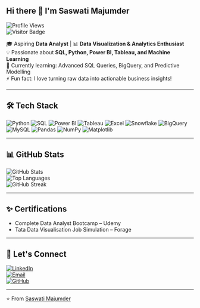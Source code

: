 ## Hi there 👋 I'm Saswati Majumder
  

![Profile Views](https://komarev.com/ghpvc/?username=saswati1917&label=Profile%20Views&color=0e75b6&style=flat)  
![Visitor Badge](https://visitor-badge.laobi.icu/badge?page_id=saswati1917.saswati1917)  

🎓 Aspiring **Data Analyst** | 📊 **Data Visualization & Analytics Enthusiast**  
💡 Passionate about **SQL, Python, Power BI, Tableau, and Machine Learning**  
🌱 Currently learning: Advanced SQL Queries, BigQuery, and Predictive Modelling  
⚡ Fun fact: I love turning raw data into actionable business insights!  

---

## 🛠️ Tech Stack

![Python](https://img.shields.io/badge/Python-3776AB?style=for-the-badge&logo=python&logoColor=white)
![SQL](https://img.shields.io/badge/SQL-003B57?style=for-the-badge&logo=postgresql&logoColor=white)
![Power BI](https://img.shields.io/badge/Power%20BI-F2C811?style=for-the-badge&logo=powerbi&logoColor=black)
![Tableau](https://img.shields.io/badge/Tableau-E97627?style=for-the-badge&logo=tableau&logoColor=white)
![Excel](https://img.shields.io/badge/Excel-217346?style=for-the-badge&logo=microsoft-excel&logoColor=white)
![Snowflake](https://img.shields.io/badge/Snowflake-29B5E8?style=for-the-badge&logo=snowflake&logoColor=white)
![BigQuery](https://img.shields.io/badge/BigQuery-4285F4?style=for-the-badge&logo=google-cloud&logoColor=white)
![MySQL](https://img.shields.io/badge/MySQL-4479A1?style=for-the-badge&logo=mysql&logoColor=white)
![Pandas](https://img.shields.io/badge/Pandas-150458?style=for-the-badge&logo=pandas&logoColor=white)
![NumPy](https://img.shields.io/badge/Numpy-013243?style=for-the-badge&logo=numpy&logoColor=white)
![Matplotlib](https://img.shields.io/badge/Matplotlib-11557C?style=for-the-badge&logo=plotly&logoColor=white)

---

## 📊 GitHub Stats

![GitHub Stats](https://github-readme-stats.vercel.app/api?username=saswati1917&show_icons=true&theme=radical)  
![Top Languages](https://github-readme-stats.vercel.app/api/top-langs/?username=saswati1917&layout=compact&theme=radical)  
![GitHub Streak](https://github-readme-streak-stats.herokuapp.com/?user=saswati1917&theme=radical)  

---


## ✨ Certifications
- Complete Data Analyst Bootcamp – Udemy  
- Tata Data Visualisation Job Simulation – Forage  

---

## 🤝 Let's Connect  

[![LinkedIn](https://img.shields.io/badge/LinkedIn-0077B5?style=for-the-badge&logo=linkedin&logoColor=white)](https://linkedin.com/in/saswati-majumder-361a75255)  
[![Email](https://img.shields.io/badge/Email-D14836?style=for-the-badge&logo=gmail&logoColor=white)](mailto:smajumderwork@gmail.com)  
[![GitHub](https://img.shields.io/badge/GitHub-100000?style=for-the-badge&logo=github&logoColor=white)](https://github.com/saswati1917)  

---

⭐️ From [Saswati Majumder](https://github.com/saswati1917)


<!--
**Saswati1917/saswati1917** is a ✨ _special_ ✨ repository because its `README.md` (this file) appears on your GitHub profile.

Here are some ideas to get you started:

- 🔭 I’m currently working on ...
- 🌱 I’m currently learning ...
- 👯 I’m looking to collaborate on ...
- 🤔 I’m looking for help with ...
- 💬 Ask me about ...
- 📫 How to reach me: ...
- 😄 Pronouns: ...
- ⚡ Fun fact: ...
-->

